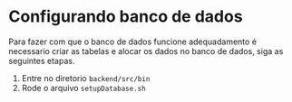 # Configurando banco de dados 

Para fazer com que o banco de dados funcione adequadamento é necessario criar as tabelas e
alocar os dados no banco de dados, siga as seguintes etapas.

1. Entre no diretorio `backend/src/bin`
2. Rode o arquivo `setupDatabase.sh`